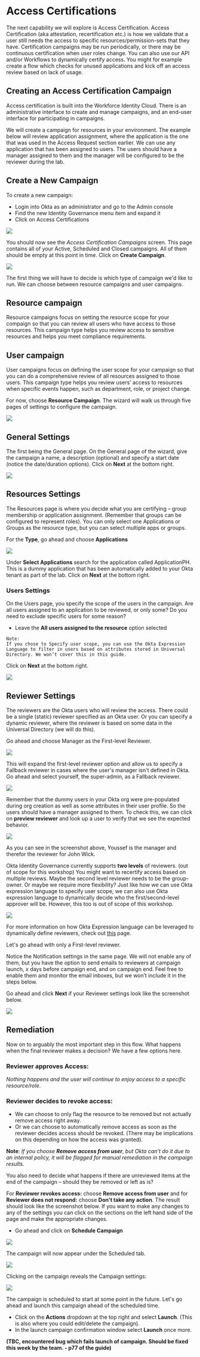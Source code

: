 # Access Certifications

The next capability we will explore is Access Certification. Access Certification (aka attestation, recertification etc.) is how we validate that a user still needs the access to specific resources/permission-sets that they have. Certification campaigns may be run periodically, or there may be continuous certification when user roles change. You can also use our API and/or Workflows to dynamically certify access. You might for example create a flow which checks for unused applications and kick off an access review based on lack of usage.

## Creating an Access Certification Campaign

Access certification is built into the Workforce Identity Cloud. There is an administrative interface to create and manage campaigns, and an end-user interface for participating in campaigns.

We will create a campaign for resources in your environment. The example below will review application assignment, where the application is the one that was used in the Access Request section earlier. We can use any application that has been assigned to users. The users should have a manager assigned to them and the manager will be configured to be the reviewer during the lab.

## Create a New Campaign

To create a new campaign:
- Login into Okta as an administrator and go to the Admin console
- Find the new Identity Governance menu item and expand it
- Click on Access Certifications

![](https://raw.githubusercontent.com/Youssefmadani/OIG-Lab/main/Images/step5-1.png)

You should now see the *Access Certification Campaigns* screen. This page contains all of your Active, Scheduled and Closed campaigns. All of them should be empty at this point in time. Click on **Create Campaign**.

![](https://raw.githubusercontent.com/Youssefmadani/OIG-Lab/main/Images/step5-2.png)

The first thing we will have to decide is which type of campaign we'd like to run. We can choose between resource campaigns and user campaigns. 

## Resource campaign
Resource campaigns focus on setting the resource scope for your compaign so that you can review all users who have access to those resources. This campaign type helps you review access to sensitive resources and helps you meet compliance requirements.

## User campaign

User campaigns focus on defining the user scope for your campaign so that you can do a comprehensive review of all resources assigned to those users. This campaign type helps you review users’ access to resources when specific events happen, such as department, role, or project change.

For now, choose **Resource Campaign**. The wizard will walk us through five pages of settings to configure the campaign.

![](https://raw.githubusercontent.com/Youssefmadani/OIG-Lab/main/Images/step5-4.png)

## General Settings

The first being the General page. On the General page of the wizard, give the campaign a name, a description (optional) and specify a start date (notice the date/duration options). Click on **Next** at the bottom right.

![](https://raw.githubusercontent.com/Youssefmadani/OIG-Lab/main/Images/step5-5.png)

## Resources Settings

The Resources page is where you decide what you are certifying – group membership or application assignment. (Remember that groups can be configured to represent roles). You can only select one Applications or Groups as the resource type, but you can select multiple apps or groups.

For the  **Type**, go ahead and choose **Applications**

![](https://raw.githubusercontent.com/Youssefmadani/OIG-Lab/main/Images/step5-6.png)

Under **Select Applications** search for the application called ApplicationPH. This is a dummy application that has been automatically added to your Okta tenant as part of the lab. Click on **Next** at the bottom right.

### Users Settings

On the Users page, you specify the scope of the users in the campaign. Are all users assigned to an application to be reviewed, or only some? Do you need to exclude specific users for some reason?

- Leave the **All users assigned to the resource** option selected

```
Note: 
If you chose to Specify user scope, you can use the Okta Expression Language to filter in users based on attributes stored in Universal Directory. We won’t cover this in this guide.
```

Click on **Next** at the bottom right. 

![](https://raw.githubusercontent.com/Youssefmadani/OIG-Lab/main/Images/step5-7.png)

## Reviewer Settings

The reviewers are the Okta users who will review the access. There could be a single (static) reviewer specified as an Okta user. Or you can specify a dynamic reviewer, where the reviewer is based on some data in the Universal Directory (we will do this).

Go ahead and choose Manager as the First-level Reviewer.

![](https://raw.githubusercontent.com/Youssefmadani/OIG-Lab/main/Images/step5-8.png)

This will expand the first-level reviewer option and allow us to specify a Fallback reviewer in cases where the user's manager isn't defined in Okta. Go ahead and select yourself, the super-admin, as a Fallback reviewer.

![](https://raw.githubusercontent.com/Youssefmadani/OIG-Lab/main/Images/step5-9.png)

Remember that the dummy users in your Okta org were pre-populated during org creation as well as some attributes in their user profile. So the users should have a manager assigned to them. To check this, we can click on **preview reviewer** and look up a user to verify that we see the expected behavior. 

![](https://raw.githubusercontent.com/Youssefmadani/OIG-Lab/main/Images/step5-10.png)

As you can see in the screenshot above, Youssef is the manager and therefor the reviewer for John Wick.

Okta Identity Governance currently supports **two levels** of reviewers. (out of scope for this workshop) You might want to recertify access based on multiple reviews. Maybe the second level reviewer needs to be the group-owner. Or maybe we require more flexibility? Just like how we can use Okta expression language to specify user scope, we can also use Okta expression language to dynamically decide who the first/second-level approver will be. However, this too is out of scope of this workshop.

![](https://raw.githubusercontent.com/Youssefmadani/OIG-Lab/main/Images/step5-11.png)

For more information on how Okta Expression language can be leveraged to dynamically define reviewers, check out [this](https://help.okta.com/oie/en-us/Content/Topics/identity-governance/access-certification/iga-el-examples.htm?cshid=csh-el-eg-reviewers#reviewers) page. 

Let's go ahead with only a First-level reviewer. 

Notice the Notification settings in the same page. We will not enable any of them, but you have the option to send emails to reviewers at campaign launch, x days before campaign end, and on campaign end. Feel free to enable them and monitor the email inboxes, but we won’t include it in the steps below.

Go ahead and click **Next** if your Reviewer settings look like the screenshot below.

![](https://raw.githubusercontent.com/Youssefmadani/OIG-Lab/main/Images/step5-12.png)

## Remediation

Now on to arguably the most important step in this flow. What happens when the final reviewer makes a decision? We have a few options here. 

### Reviewer approves Access:

*Nothing happens and the user will continue to enjoy access to a specific resource/role*.

### Reviewer decides to revoke access:

- We can choose to only flag the resource to be removed but not actually remove access right away.
- Or we can choose to automatically remove access as soon as the reviewer decides access should be revoked. (There may be implications on this depending on how the access was granted).


**Note**: *If you choose **Remove access from user**, but Okta can’t do it due to an internal policy, it will be flagged for manual remediation in the campaign results.*

You also need to decide what happens if there are unreviewed items at the end of the campaign – should they be removed or left as is?

For **Reviewer revokes access:** choose **Remove access from user** and for **Reviewer does not respond:** choose **Don't take any action**. The result should look like the screenshot below. If you want to make any changes to any of the settings you can click on the sections on the left hand side of the page and make the appropriate changes. 

- Go ahead and click on **Schedule Campaign** 

![](https://raw.githubusercontent.com/Youssefmadani/OIG-Lab/main/Images/step5-13.png)

The campaign will now appear under the Scheduled tab.

![](https://raw.githubusercontent.com/Youssefmadani/OIG-Lab/main/Images/step5-14.png)

Clicking on the campaign reveals the Campaign settings:

![](https://raw.githubusercontent.com/Youssefmadani/OIG-Lab/main/Images/step5-15.png)

The campaign is scheduled to start at some point in the future. Let's go ahead and launch this campaign ahead of the scheduled time.
- Click on the **Actions** dropdown at the top right and select **Launch**. (This is also where you could edit/delete the campaign).
- In the launch campaign confirmation window select **Launch** once more.

**(TBC, encountered bug which fails launch of campaign. Should be fixed this week by the team. - p77 of the guide)**
